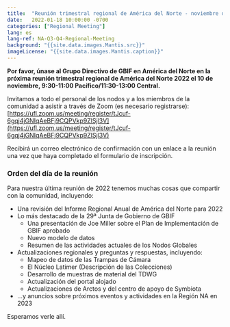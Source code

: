 ```yaml
---
title:  "Reunión trimestral regional de América del Norte - noviembre de 2022"
date:   2022-01-18 10:00:00 -0700
categories: ["Regional Meeting"]
lang: es
lang-ref: NA-Q3-Q4-Regional-Meeting
background: "{{site.data.images.Mantis.src}}"
imageLicense: "{{site.data.images.Mantis.caption}}"
---
```


**Por favor, únase al Grupo Directivo de GBIF en América del Norte en la próxima reunión trimestral regional de América del Norte 2022 el 10 de noviembre, 9:30-11:00 Pacífico/11:30-13:00 Central.**

Invitamos a todo el personal de los nodos y a los miembros de la comunidad a asistir a través de Zoom (es necesario registrarse):
[https://ufl.zoom.us/meeting/register/tJcuf-6gqj4jGNIqAeBFj9CQPVkp9ZlSjl3V](https://ufl.zoom.us/meeting/register/tJcuf-6gqj4jGNIqAeBFj9CQPVkp9ZlSjl3V)

Recibirá un correo electrónico de confirmación con un enlace a la reunión una vez que haya completado el formulario de inscripción.

### Orden del día de la reunión

Para nuestra última reunión de 2022 tenemos muchas cosas que compartir con la comunidad, incluyendo:
* Una revisión del Informe Regional Anual de América del Norte para 2022
* Lo más destacado de la 29ª Junta de Gobierno de GBIF
   * Una presentación de Joe Miller sobre el Plan de Implementación de GBIF aprobado
   * Nuevo modelo de datos
   * Resumen de las actividades actuales de los Nodos Globales
* Actualizaciones regionales y preguntas y respuestas, incluyendo:
   * Mapeo de datos de las Trampas de Cámara
   * El Núcleo Latimer (Descripción de las Colecciones)
   * Desarrollo de muestras de material del TDWG
   * Actualización del portal alojado
   * Actualizaciones de Arctos y del centro de apoyo de Symbiota
* ...y anuncios sobre próximos eventos y actividades en la Región NA en 2023

Esperamos verle allí.
